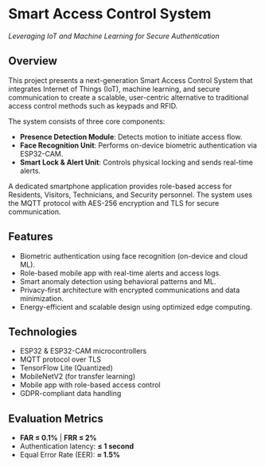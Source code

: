 # Smart Access Control System

*Leveraging IoT and Machine Learning for Secure Authentication*

## Overview

This project presents a next-generation Smart Access Control System that integrates Internet of Things (IoT), machine learning, and secure communication to create a scalable, user-centric alternative to traditional access control methods such as keypads and RFID.

The system consists of three core components:

* **Presence Detection Module**: Detects motion to initiate access flow.
* **Face Recognition Unit**: Performs on-device biometric authentication via ESP32-CAM.
* **Smart Lock & Alert Unit**: Controls physical locking and sends real-time alerts.

A dedicated smartphone application provides role-based access for Residents, Visitors, Technicians, and Security personnel. The system uses the MQTT protocol with AES-256 encryption and TLS for secure communication.

## Features

* Biometric authentication using face recognition (on-device and cloud ML).
* Role-based mobile app with real-time alerts and access logs.
* Smart anomaly detection using behavioral patterns and ML.
* Privacy-first architecture with encrypted communications and data minimization.
* Energy-efficient and scalable design using optimized edge computing.

## Technologies

* ESP32 & ESP32-CAM microcontrollers
* MQTT protocol over TLS
* TensorFlow Lite (Quantized)
* MobileNetV2 (for transfer learning)
* Mobile app with role-based access control
* GDPR-compliant data handling

## Evaluation Metrics

* **FAR ≤ 0.1%** | **FRR ≤ 2%**
* Authentication latency: **≤ 1 second**
* Equal Error Rate (EER): **≈ 1.5%**
